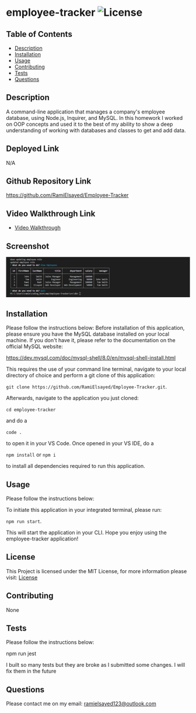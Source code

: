 # employee-tracker ![License](https://img.shields.io/static/v1?label=License&message=MIT&color=green)

## Table of Contents

- [Description](#description)
- [Installation](#installation)
- [Usage](#usage)
- [Contributing](#contributing)
- [Tests](#tests)
- [Questions](#questions)

## Description

A command-line application that manages a company's employee database, using Node.js, Inquirer, and MySQL. In this homework I worked on OOP concepts and used it to the best of my ability to show a deep understanding of working with databases and classes to get and add data.

## Deployed Link

N/A

## Github Repository Link

https://github.com/RamiElsayed/Employee-Tracker

## Video Walkthrough Link

- [Video Walkthrough](https://drive.google.com/file/d/10GOopUP0JaCgWtObXrPTXWRITO-c3sb3/view)

## Screenshot

![cms-screenshot](./src/images/employee-tracker.jpg)

## Installation

Please follow the instructions below:
Before installation of this application, please ensure you have the MySQL database installed on your local machine. If you don't have it, please refer to the documentation on the official MySQL website:

https://dev.mysql.com/doc/mysql-shell/8.0/en/mysql-shell-install.html

This requires the use of your command line terminal, navigate to your local directory of choice and perform a git clone of this application:

`git clone https://github.com/RamiElsayed/Employee-Tracker.git`.

Afterwards, navigate to the application you just cloned:

`cd employee-tracker`

and do a

`code .`

to open it in your VS Code. Once opened in your VS IDE, do a

`npm install` or `npm i`

to install all dependencies required to run this application.

## Usage

Please follow the instructions below:

To initiate this application in your integrated terminal, please run:

`npm run start`.

This will start the application in your CLI. Hope you enjoy using the employee-tracker application!

## License

This Project is licensed under the MIT License, for more information please visit: [License](https://choosealicense.com/licenses/mit/)

## Contributing

None

## Tests

Please follow the instructions below:

npm run jest

I built so many tests but they are broke as I submitted some changes.
I will fix them in the future

## Questions

Please contact me on my email: ramielsayed123@outlook.com
